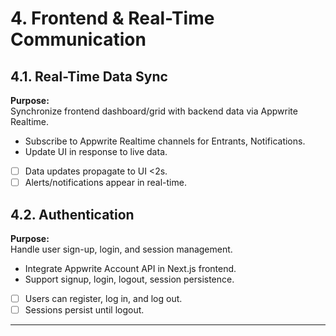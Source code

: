 # 4. Frontend & Real-Time Communication

## 4.1. Real-Time Data Sync

**Purpose:**  
Synchronize frontend dashboard/grid with backend data via Appwrite Realtime.

- Subscribe to Appwrite Realtime channels for Entrants, Notifications.
- Update UI in response to live data.

- [ ] Data updates propagate to UI <2s.
- [ ] Alerts/notifications appear in real-time.

## 4.2. Authentication

**Purpose:**  
Handle user sign-up, login, and session management.

- Integrate Appwrite Account API in Next.js frontend.
- Support signup, login, logout, session persistence.

- [ ] Users can register, log in, and log out.
- [ ] Sessions persist until logout.

---
